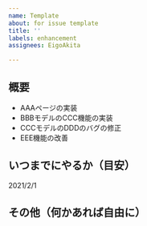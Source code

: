 ```yaml
---
name: Template
about: for issue template
title: ''
labels: enhancement
assignees: EigoAkita

---
```


## 概要

* AAAページの実装
* BBBモデルのCCC機能の実装
* CCCモデルのDDDのバグの修正
* EEE機能の改善

## いつまでにやるか（目安）

2021/2/1

## その他（何かあれば自由に）
